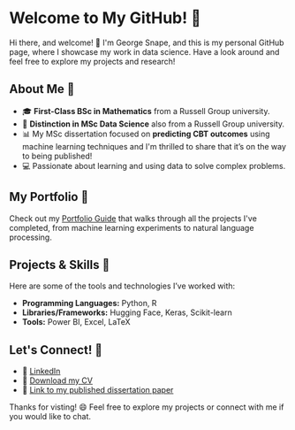 # Welcome to My GitHub! 🎉

Hi there, and welcome! 👋 I'm George Snape, and this is my personal GitHub page, where I showcase my work in data science. Have a look around and feel free to explore my projects and research!

## About Me 🚀

- 🎓 **First-Class BSc in Mathematics** from a Russell Group university.
- 🧠 **Distinction in MSc Data Science** also from a Russell Group university.
- 📊 My MSc dissertation focused on **predicting CBT outcomes** using machine learning techniques and I'm thrilled to share that it’s on the way to being published!
- 💻 Passionate about learning and using data to solve complex problems.

## My Portfolio 📁

Check out my [Portfolio Guide](#) that walks through all the projects I've completed, from machine learning experiments to natural language processing.

## Projects & Skills 🌟

Here are some of the tools and technologies I’ve worked with:

- **Programming Languages:** Python, R
- **Libraries/Frameworks:** Hugging Face, Keras, Scikit-learn
- **Tools:** Power BI, Excel, LaTeX

## Let's Connect! 🤝

- 🔗 [LinkedIn](#)
- 📄 [Download my CV](#)
- 📄 [Link to my published dissertation paper](#)

Thanks for visting! 😄 Feel free to explore my projects or connect with me if you would like to chat.
